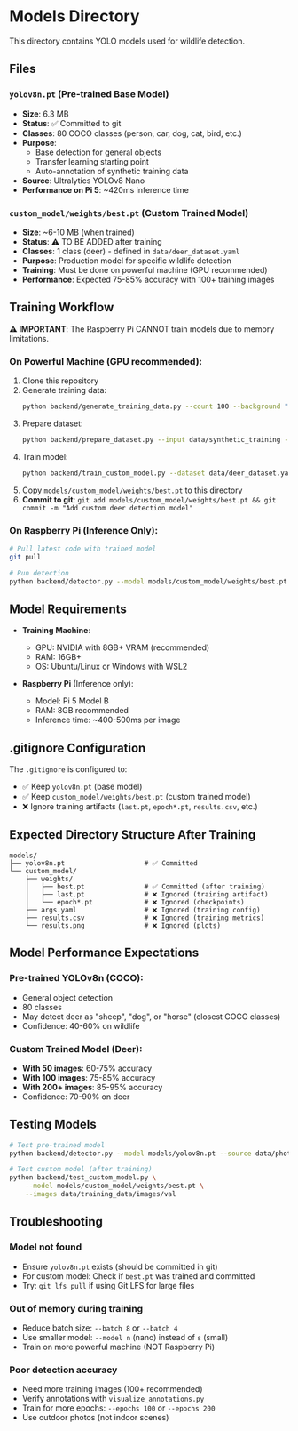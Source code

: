 # Models Directory

This directory contains YOLO models used for wildlife detection.

## Files

### `yolov8n.pt` (Pre-trained Base Model)
- **Size**: 6.3 MB
- **Status**: ✅ Committed to git
- **Classes**: 80 COCO classes (person, car, dog, cat, bird, etc.)
- **Purpose**: 
  - Base detection for general objects
  - Transfer learning starting point
  - Auto-annotation of synthetic training data
- **Source**: Ultralytics YOLOv8 Nano
- **Performance on Pi 5**: ~420ms inference time

### `custom_model/weights/best.pt` (Custom Trained Model)
- **Size**: ~6-10 MB (when trained)
- **Status**: ⚠️ TO BE ADDED after training
- **Classes**: 1 class (deer) - defined in `data/deer_dataset.yaml`
- **Purpose**: Production model for specific wildlife detection
- **Training**: Must be done on powerful machine (GPU recommended)
- **Performance**: Expected 75-85% accuracy with 100+ training images

## Training Workflow

**⚠️ IMPORTANT**: The Raspberry Pi CANNOT train models due to memory limitations.

### On Powerful Machine (GPU recommended):

1. Clone this repository
2. Generate training data:
   ```bash
   python backend/generate_training_data.py --count 100 --background "outdoor backyard"
   ```
3. Prepare dataset:
   ```bash
   python backend/prepare_dataset.py --input data/synthetic_training --output data/training_data
   ```
4. Train model:
   ```bash
   python backend/train_custom_model.py --dataset data/deer_dataset.yaml --epochs 100
   ```
5. Copy `models/custom_model/weights/best.pt` to this directory
6. **Commit to git**: `git add models/custom_model/weights/best.pt && git commit -m "Add custom deer detection model"`

### On Raspberry Pi (Inference Only):

```bash
# Pull latest code with trained model
git pull

# Run detection
python backend/detector.py --model models/custom_model/weights/best.pt --source data/photos/
```

## Model Requirements

- **Training Machine**: 
  - GPU: NVIDIA with 8GB+ VRAM (recommended)
  - RAM: 16GB+
  - OS: Ubuntu/Linux or Windows with WSL2
  
- **Raspberry Pi** (Inference only):
  - Model: Pi 5 Model B
  - RAM: 8GB recommended
  - Inference time: ~400-500ms per image

## .gitignore Configuration

The `.gitignore` is configured to:
- ✅ Keep `yolov8n.pt` (base model)
- ✅ Keep `custom_model/weights/best.pt` (custom trained model)
- ❌ Ignore training artifacts (`last.pt`, `epoch*.pt`, `results.csv`, etc.)

## Expected Directory Structure After Training

```
models/
├── yolov8n.pt                    # ✅ Committed
└── custom_model/
    ├── weights/
    │   ├── best.pt               # ✅ Committed (after training)
    │   ├── last.pt               # ❌ Ignored (training artifact)
    │   └── epoch*.pt             # ❌ Ignored (checkpoints)
    ├── args.yaml                 # ❌ Ignored (training config)
    ├── results.csv               # ❌ Ignored (training metrics)
    └── results.png               # ❌ Ignored (plots)
```

## Model Performance Expectations

### Pre-trained YOLOv8n (COCO):
- General object detection
- 80 classes
- May detect deer as "sheep", "dog", or "horse" (closest COCO classes)
- Confidence: 40-60% on wildlife

### Custom Trained Model (Deer):
- **With 50 images**: 60-75% accuracy
- **With 100 images**: 75-85% accuracy
- **With 200+ images**: 85-95% accuracy
- Confidence: 70-90% on deer

## Testing Models

```bash
# Test pre-trained model
python backend/detector.py --model models/yolov8n.pt --source data/photos/

# Test custom model (after training)
python backend/test_custom_model.py \
    --model models/custom_model/weights/best.pt \
    --images data/training_data/images/val
```

## Troubleshooting

### Model not found
- Ensure `yolov8n.pt` exists (should be committed in git)
- For custom model: Check if `best.pt` was trained and committed
- Try: `git lfs pull` if using Git LFS for large files

### Out of memory during training
- Reduce batch size: `--batch 8` or `--batch 4`
- Use smaller model: `--model n` (nano) instead of `s` (small)
- Train on more powerful machine (NOT Raspberry Pi)

### Poor detection accuracy
- Need more training images (100+ recommended)
- Verify annotations with `visualize_annotations.py`
- Train for more epochs: `--epochs 100` or `--epochs 200`
- Use outdoor photos (not indoor scenes)
